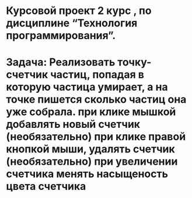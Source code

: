 <h1>Курсовой проект 2 курс , по дисциплине “Технология программирования”.<h1>
Задача: Реализовать точку-счетчик частиц, попадая в которую частица умирает, а на точке пишется сколько частиц она уже собрала.
при клике мышкой добавлять новый счетчик
(необязательно) при клике правой кнопкой мыши, удалять счетчик
(необязательно) при увеличении счетчика менять насыщеность цвета счетчика
